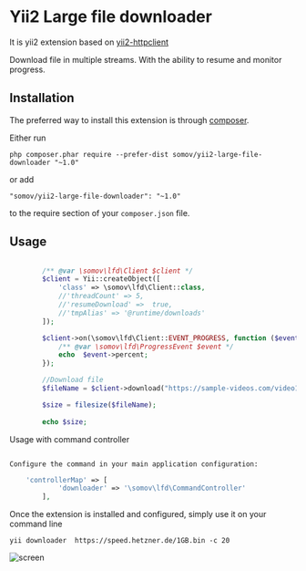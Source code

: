 Yii2 Large file downloader
==================================

It is yii2 extension based on [yii2-httpclient](https://github.com/yiisoft/yii2-httpclient)

Download file in multiple streams. With the ability to resume and monitor progress.


Installation
------------

The preferred way to install this extension is through [composer](http://getcomposer.org/download/).

Either run

```
php composer.phar require --prefer-dist somov/yii2-large-file-downloader "~1.0"
```

or add

```
"somov/yii2-large-file-downloader": "~1.0"
```

to the require section of your `composer.json` file.


Usage
-----
```php

        /** @var \somov\lfd\Client $client */
        $client = Yii::createObject([
            'class' => \somov\lfd\Client::class,
            //'threadCount' => 5,
            //'resumeDownload' =>  true,
            //'tmpAlias' => '@runtime/downloads' 
        ]);

        $client->on(\somov\lfd\Client::EVENT_PROGRESS, function ($event){
            /** @var \somov\lfd\ProgressEvent $event */
            echo  $event->percent;
        });

        //Download file   
        $fileName = $client->download("https://sample-videos.com/video123/mp4/720/big_buck_bunny_720p_1mb.mp4")->data;

        $size = filesize($fileName); 
        
        echo $size;
``` 

Usage with command controller 
```

Configure the command in your main application configuration:
```
```php
    'controllerMap' => [
            'downloader' => '\somov\lfd\CommandController'
        ],
```

Once the extension is installed and configured, simply use it on your command line

```
yii downloader  https://speed.hetzner.de/1GB.bin -c 20

```

![screen](https://i.ibb.co/PwpX6Vf/Screenshot-from-2019-05-07-01-56-57.png)
